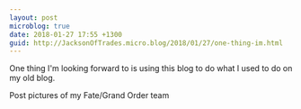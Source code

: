 ```yaml
---
layout: post
microblog: true
date: 2018-01-27 17:55 +1300
guid: http://JacksonOfTrades.micro.blog/2018/01/27/one-thing-im.html
---
```

One thing I'm looking forward to is using this blog to do what I used to do on my old blog. 

Post pictures of my Fate/Grand Order team
